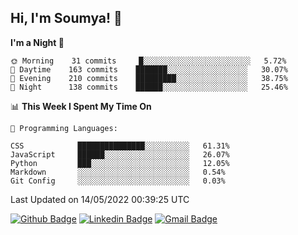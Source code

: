 ## Hi, I'm Soumya! 👋

<!--START_SECTION:waka-->
**I'm a Night 🦉** 

```text
🌞 Morning    31 commits     █░░░░░░░░░░░░░░░░░░░░░░░░   5.72% 
🌆 Daytime    163 commits    ███████░░░░░░░░░░░░░░░░░░   30.07% 
🌃 Evening    210 commits    █████████░░░░░░░░░░░░░░░░   38.75% 
🌙 Night      138 commits    ██████░░░░░░░░░░░░░░░░░░░   25.46%

```


📊 **This Week I Spent My Time On** 

```text
💬 Programming Languages: 

CSS            ███████████████░░░░░░░░░░   61.31% 
JavaScript     ██████░░░░░░░░░░░░░░░░░░░   26.07% 
Python         ███░░░░░░░░░░░░░░░░░░░░░░   12.05% 
Markdown       ░░░░░░░░░░░░░░░░░░░░░░░░░   0.54% 
Git Config     ░░░░░░░░░░░░░░░░░░░░░░░░░   0.03%
```


 Last Updated on 14/05/2022 00:39:25 UTC
<!--END_SECTION:waka-->

[![Github Badge](https://img.shields.io/badge/-rubyruins-grey?style=for-the-badge&logo=github&logoColor=white&link=https://github.com/rubyruins/)](https://www.github.com/rubyruins/) 
[![Linkedin Badge](https://img.shields.io/badge/-Soumya%20Parekh-0072b1?style=for-the-badge&logo=Linkedin&logoColor=white&link=https://www.linkedin.com/in/Soumya-Parekh/)](https://www.linkedin.com/in/Soumya-Parekh/) 
[![Gmail Badge](https://img.shields.io/badge/-soumyaparekh.me@gmail.com-c14438?style=for-the-badge&logo=Gmail&logoColor=white&link=mailto:soumyaparekh.me@gmail.com)](mailto:soumyaparekh.me@gmail.com) 
